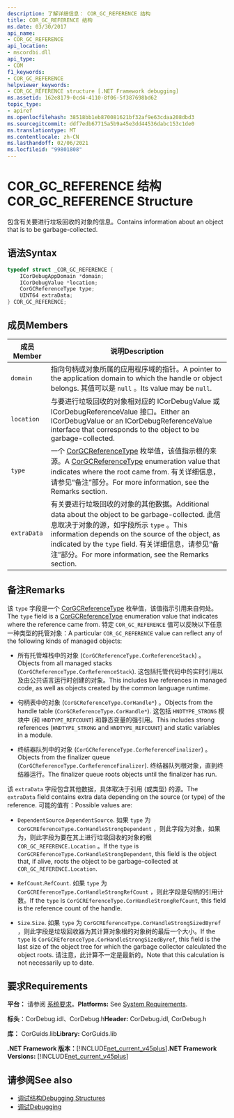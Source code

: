 ```yaml
---
description: 了解详细信息： COR_GC_REFERENCE 结构
title: COR_GC_REFERENCE 结构
ms.date: 03/30/2017
api_name:
- COR_GC_REFERENCE
api_location:
- mscordbi.dll
api_type:
- COM
f1_keywords:
- COR_GC_REFERENCE
helpviewer_keywords:
- COR_GC_REFERENCE structure [.NET Framework debugging]
ms.assetid: 162e8179-0cd4-4110-8f06-5f387698bd62
topic_type:
- apiref
ms.openlocfilehash: 38518bb1eb870081621bf32af9e63cdaa208dbd3
ms.sourcegitcommit: ddf7edb67715a5b9a45e3dd44536dabc153c1de0
ms.translationtype: MT
ms.contentlocale: zh-CN
ms.lasthandoff: 02/06/2021
ms.locfileid: "99801808"
---
```

# <a name="cor_gc_reference-structure"></a><span data-ttu-id="6bfa8-103">COR_GC_REFERENCE 结构</span><span class="sxs-lookup"><span data-stu-id="6bfa8-103">COR_GC_REFERENCE Structure</span></span>

<span data-ttu-id="6bfa8-104">包含有关要进行垃圾回收的对象的信息。</span><span class="sxs-lookup"><span data-stu-id="6bfa8-104">Contains information about an object that is to be garbage-collected.</span></span>  
  
## <a name="syntax"></a><span data-ttu-id="6bfa8-105">语法</span><span class="sxs-lookup"><span data-stu-id="6bfa8-105">Syntax</span></span>  
  
```cpp  
typedef struct _COR_GC_REFERENCE {  
    ICorDebugAppDomain *domain;
    ICorDebugValue *location;  
    CorGCReferenceType type;  
    UINT64 extraData;  
} COR_GC_REFERENCE;  
```  
  
## <a name="members"></a><span data-ttu-id="6bfa8-106">成员</span><span class="sxs-lookup"><span data-stu-id="6bfa8-106">Members</span></span>  
  
|<span data-ttu-id="6bfa8-107">成员</span><span class="sxs-lookup"><span data-stu-id="6bfa8-107">Member</span></span>|<span data-ttu-id="6bfa8-108">说明</span><span class="sxs-lookup"><span data-stu-id="6bfa8-108">Description</span></span>|  
|------------|-----------------|  
|`domain`|<span data-ttu-id="6bfa8-109">指向句柄或对象所属的应用程序域的指针。</span><span class="sxs-lookup"><span data-stu-id="6bfa8-109">A pointer to the application domain to which the handle or object belongs.</span></span> <span data-ttu-id="6bfa8-110">其值可以是 `null` 。</span><span class="sxs-lookup"><span data-stu-id="6bfa8-110">Its value may be `null`.</span></span>|  
|`location`|<span data-ttu-id="6bfa8-111">与要进行垃圾回收的对象相对应的 ICorDebugValue 或 ICorDebugReferenceValue 接口。</span><span class="sxs-lookup"><span data-stu-id="6bfa8-111">Either an ICorDebugValue or an ICorDebugReferenceValue interface that corresponds to the object to be garbage-collected.</span></span>|  
|`type`|<span data-ttu-id="6bfa8-112">一个 [CorGCReferenceType](corgcreferencetype-enumeration.md) 枚举值，该值指示根的来源。</span><span class="sxs-lookup"><span data-stu-id="6bfa8-112">A [CorGCReferenceType](corgcreferencetype-enumeration.md) enumeration value that indicates where the root came from.</span></span> <span data-ttu-id="6bfa8-113">有关详细信息，请参见“备注”部分。</span><span class="sxs-lookup"><span data-stu-id="6bfa8-113">For more information, see the Remarks section.</span></span>|  
|`extraData`|<span data-ttu-id="6bfa8-114">有关要进行垃圾回收的对象的其他数据。</span><span class="sxs-lookup"><span data-stu-id="6bfa8-114">Additional data about the object to be garbage-collected.</span></span> <span data-ttu-id="6bfa8-115">此信息取决于对象的源，如字段所示 `type` 。</span><span class="sxs-lookup"><span data-stu-id="6bfa8-115">This information depends on the source of the object, as indicated by the `type` field.</span></span> <span data-ttu-id="6bfa8-116">有关详细信息，请参见“备注”部分。</span><span class="sxs-lookup"><span data-stu-id="6bfa8-116">For more information, see the Remarks section.</span></span>|  
  
## <a name="remarks"></a><span data-ttu-id="6bfa8-117">备注</span><span class="sxs-lookup"><span data-stu-id="6bfa8-117">Remarks</span></span>  

 <span data-ttu-id="6bfa8-118">该 `type` 字段是一个 [CorGCReferenceType](corgcreferencetype-enumeration.md) 枚举值，该值指示引用来自何处。</span><span class="sxs-lookup"><span data-stu-id="6bfa8-118">The `type` field is a [CorGCReferenceType](corgcreferencetype-enumeration.md) enumeration value that indicates where the reference came from.</span></span> <span data-ttu-id="6bfa8-119">特定 `COR_GC_REFERENCE` 值可以反映以下任意一种类型的托管对象：</span><span class="sxs-lookup"><span data-stu-id="6bfa8-119">A particular `COR_GC_REFERENCE` value can reflect any of the following kinds of managed objects:</span></span>  
  
- <span data-ttu-id="6bfa8-120">所有托管堆栈中的对象 (`CorGCReferenceType.CorReferenceStack`) 。</span><span class="sxs-lookup"><span data-stu-id="6bfa8-120">Objects from all managed stacks (`CorGCReferenceType.CorReferenceStack`).</span></span> <span data-ttu-id="6bfa8-121">这包括托管代码中的实时引用以及由公共语言运行时创建的对象。</span><span class="sxs-lookup"><span data-stu-id="6bfa8-121">This includes live references in managed code, as well as objects created by the common language runtime.</span></span>  
  
- <span data-ttu-id="6bfa8-122">句柄表中的对象 (`CorGCReferenceType.CorHandle*`) 。</span><span class="sxs-lookup"><span data-stu-id="6bfa8-122">Objects from the handle table (`CorGCReferenceType.CorHandle*`).</span></span> <span data-ttu-id="6bfa8-123">这包括 `HNDTYPE_STRONG` 模块中 (和 `HNDTYPE_REFCOUNT`) 和静态变量的强引用。</span><span class="sxs-lookup"><span data-stu-id="6bfa8-123">This includes strong references (`HNDTYPE_STRONG` and `HNDTYPE_REFCOUNT`) and static variables in a module.</span></span>  
  
- <span data-ttu-id="6bfa8-124">终结器队列中的对象 (`CorGCReferenceType.CorReferenceFinalizer`) 。</span><span class="sxs-lookup"><span data-stu-id="6bfa8-124">Objects from the finalizer queue (`CorGCReferenceType.CorReferenceFinalizer`).</span></span> <span data-ttu-id="6bfa8-125">终结器队列根对象，直到终结器运行。</span><span class="sxs-lookup"><span data-stu-id="6bfa8-125">The finalizer queue roots objects until the finalizer has run.</span></span>  
  
 <span data-ttu-id="6bfa8-126">该 `extraData` 字段包含其他数据，具体取决于引用 (或类型) 的源。</span><span class="sxs-lookup"><span data-stu-id="6bfa8-126">The `extraData` field contains extra data depending on the source (or type) of the reference.</span></span> <span data-ttu-id="6bfa8-127">可能的值有：</span><span class="sxs-lookup"><span data-stu-id="6bfa8-127">Possible values are:</span></span>  
  
- <span data-ttu-id="6bfa8-128">`DependentSource`.</span><span class="sxs-lookup"><span data-stu-id="6bfa8-128">`DependentSource`.</span></span> <span data-ttu-id="6bfa8-129">如果 `type` 为 `CorGCREferenceType.CorHandleStrongDependent` ，则此字段为对象，如果为，则此字段为要在其上进行垃圾回收的对象的根 `COR_GC_REFERENCE.Location` 。</span><span class="sxs-lookup"><span data-stu-id="6bfa8-129">If the `type` is `CorGCREferenceType.CorHandleStrongDependent`, this field is the object that, if alive, roots the object to be garbage-collected at `COR_GC_REFERENCE.Location`.</span></span>  
  
- <span data-ttu-id="6bfa8-130">`RefCount`.</span><span class="sxs-lookup"><span data-stu-id="6bfa8-130">`RefCount`.</span></span> <span data-ttu-id="6bfa8-131">如果 `type` 为 `CorGCREferenceType.CorHandleStrongRefCount` ，则此字段是句柄的引用计数。</span><span class="sxs-lookup"><span data-stu-id="6bfa8-131">If the `type` is `CorGCREferenceType.CorHandleStrongRefCount`, this field is the reference count of the handle.</span></span>  
  
- <span data-ttu-id="6bfa8-132">`Size`.</span><span class="sxs-lookup"><span data-stu-id="6bfa8-132">`Size`.</span></span> <span data-ttu-id="6bfa8-133">如果 `type` 为 `CorGCREferenceType.CorHandleStrongSizedByref` ，则此字段是垃圾回收器为其计算对象根的对象树的最后一个大小。</span><span class="sxs-lookup"><span data-stu-id="6bfa8-133">If the `type` is `CorGCREferenceType.CorHandleStrongSizedByref`, this field is the last size of the object tree for which the garbage collector calculated the object roots.</span></span> <span data-ttu-id="6bfa8-134">请注意，此计算不一定是最新的。</span><span class="sxs-lookup"><span data-stu-id="6bfa8-134">Note that this calculation is not necessarily up to date.</span></span>  
  
## <a name="requirements"></a><span data-ttu-id="6bfa8-135">要求</span><span class="sxs-lookup"><span data-stu-id="6bfa8-135">Requirements</span></span>  

 <span data-ttu-id="6bfa8-136">**平台：** 请参阅 [系统要求](../../get-started/system-requirements.md)。</span><span class="sxs-lookup"><span data-stu-id="6bfa8-136">**Platforms:** See [System Requirements](../../get-started/system-requirements.md).</span></span>  
  
 <span data-ttu-id="6bfa8-137">**标头**：CorDebug.idl、CorDebug.h</span><span class="sxs-lookup"><span data-stu-id="6bfa8-137">**Header:** CorDebug.idl, CorDebug.h</span></span>  
  
 <span data-ttu-id="6bfa8-138">**库：** CorGuids.lib</span><span class="sxs-lookup"><span data-stu-id="6bfa8-138">**Library:** CorGuids.lib</span></span>  
  
 <span data-ttu-id="6bfa8-139">**.NET Framework 版本：**[!INCLUDE[net_current_v45plus](../../../../includes/net-current-v45plus-md.md)]</span><span class="sxs-lookup"><span data-stu-id="6bfa8-139">**.NET Framework Versions:** [!INCLUDE[net_current_v45plus](../../../../includes/net-current-v45plus-md.md)]</span></span>  
  
## <a name="see-also"></a><span data-ttu-id="6bfa8-140">请参阅</span><span class="sxs-lookup"><span data-stu-id="6bfa8-140">See also</span></span>

- [<span data-ttu-id="6bfa8-141">调试结构</span><span class="sxs-lookup"><span data-stu-id="6bfa8-141">Debugging Structures</span></span>](debugging-structures.md)
- [<span data-ttu-id="6bfa8-142">调试</span><span class="sxs-lookup"><span data-stu-id="6bfa8-142">Debugging</span></span>](index.md)
